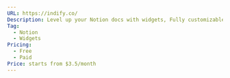 ```yaml
---
URL: https://indify.co/
Description: Level up your Notion docs with widgets, Fully customizable, and seamless to set up.
Tag:
  - Notion
  - Widgets
Pricing:
  - Free
  - Paid
Price: starts from $3.5/month
---
```

